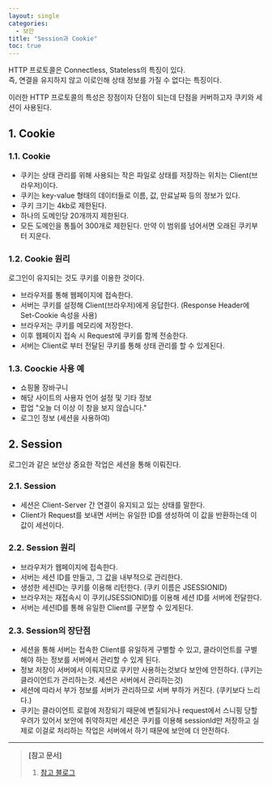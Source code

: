 ```yaml
---
layout: single
categories: 
  - 보안
title: "Session과 Cookie"
toc: true
---
```


 HTTP 프로토콜은 Connectless, Stateless의 특징이 있다. <br/>
 즉, 연결을 유지하지 않고 이로인해 상태 정보를 가질 수 없다는 특징이다.
 
 이러한 HTTP 프로토콜의 특성은 장점이자 단점이 되는데 단점을 커버하고자 쿠키와 세션이 사용된다.
 
## 1. Cookie

### 1.1. Cookie
 - 쿠키는 상태 관리를 위해 사용되는 작은 파일로 상태를 저장하는 위치는 Client(브라우저)이다.
 - 쿠키는 key-value 형태의 데이터들로 이름, 값, 만료날짜 등의 정보가 있다.
 - 쿠키 크기는 4kb로 제한된다.
 - 하나의 도메인당 20개까지 제한된다.
 - 모든 도메인을 통틀어 300개로 제한된다. 만약 이 범위를 넘어서면 오래된 쿠키부터 지운다.

### 1.2. Cookie 원리
 로그인이 유지되는 것도 쿠키를 이용한 것이다.

 - 브라우저를 통해 웹페이지에 접속한다.
 - 서버는 쿠키를 설정해 Client(브라우저)에게 응답한다. (Response Header에 Set-Cookie 속성을 사용)
 - 브라우저는 쿠키를 메모리에 저장한다. 
 - 이후 웹페이지 접속 시 Request에 쿠키를 함께 전송한다.
 - 서버는 Client로 부터 전달된 쿠키를 통해 상태 관리를 할 수 있게된다.

### 1.3. Coockie 사용 예
 - 쇼핑몰 장바구니
 - 해당 사이트의 사용자 언어 설정 및 기타 정보
 - 팝업 "오늘 더 이상 이 창을 보지 않습니다." 
 - 로그인 정보 (세션을 사용하여)
 
## 2. Session
 로그인과 같은 보안상 중요한 작업은 세션을 통해 이뤄진다.

### 2.1. Session
 - 세션은 Client-Server 간 연결이 유지되고 있는 상태를 말한다.
 - Client가 Request를 보내면 서버는 유일한 ID를 생성하여 이 값을 반환하는데 이 값이 세션이다.

### 2.2. Session 원리
 - 브라우저가 웹페이지에 접속한다.
 - 서버는 세션 ID를 만들고, 그 값을 내부적으로 관리한다. 
 - 생성한 세션ID는 쿠키를 이용해 리턴한다. (쿠키 이름은 JSESSIONID)
 - 브라우저는 재접속시 이 쿠키(JSESSIONID)를 이용해 세션 ID를 서버에 전달한다.
 - 서버는 세션ID를 통해 유일한 Client를 구분할 수 있게된다.

### 2.3. Session의 장단점
 - 세션을 통해 서버는 접속한 Client를 유일하게 구별할 수 있고, 클라이언트를 구별해야 하는 정보를 서버에서 관리할 수 있게 된다.
 - 정보 저장이 서버에서 이뤄지므로 쿠키만 사용하는것보다 보안에 안전하다. (쿠키는 클라이언트가 관리하는것. 세션은 서버에서 관리하는것)
 - 세션에 따라서 부가 정보를 서버가 관리하므로 서버 부하가 커진다. (쿠키보다 느리다.)
 - 쿠키는 클라이언트 로컬에 저장되기 때문에 변질되거나 request에서 스니핑 당할 우려가 있어서 보안에 취약하지만 세션은 쿠키를 이용해 sessionId만 저장하고 실제로 이걸로 처리하는 작업은 서버에서 하기 때문에 보안에 더 안전하다.

---
> **[참고 문서]**
> 
> 1. [참고 블로그](http://interconnection.tistory.com/74)

